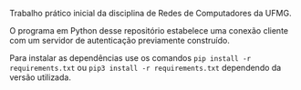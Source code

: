 Trabalho prático inicial da disciplina de Redes de Computadores da UFMG.

O programa em Python desse repositório estabelece uma conexão cliente com um servidor de autenticação previamente construído.

Para instalar as dependências use os comandos `pip install -r requirements.txt` ou `pip3 install -r requirements.txt` dependendo da versão utilizada.